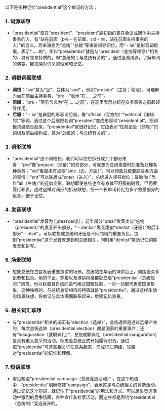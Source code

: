 以下是多种记忆“presidential”这个单词的方法：

### 1. 词源联想
 - “presidential”源自“president”，“president”最初指的是在会议或团体中主持事务的人，有“站在前面（pre - 在前面，sid - 坐，站在前面主持事务的人）”的含义。后来演变为“总统”“总裁”等重要领导职位。而“ - ial”是形容词后缀，表示“……的”。所以“presidential”就是与“president（总统等领导）”相关的、具有领导特质的，即“总统的；与总统有关的” 。通过追溯词源，了解单词的演变，能加深对词义的理解和记忆。

### 2. 词根词缀联想
 - **词根**：“sid”意为“坐”，变体为“sed” 。例如“preside”（主持；管理），可理解为坐在前面主持事务，“pre - ”表示“在……之前”。
 - **前缀**：“pre - ”常见含义为“在……之前”，在这里表示总统在众多事务之前起领导作用。
 - **后缀**：“ - ial”是典型的形容词后缀，像“official（官方的）”“editorial（编辑的）”等词，通过这个后缀把名词“president”变成形容词“presidential”。把词根词缀结合起来，“presidential”就很好记忆，它由表示“在前面坐（领导）”的词根及前后缀构成，意为“总统的；与总统有关的” 。

### 3. 词形联想
 - “presidential”这个词较长，我们可以把它拆分成几个部分来看：“pre”像“prepare（准备）”的前部分，可联想为总统需要时刻准备处理各种事务；“sid”看起来有点像“side（边，方面）”，可以想象总统要顾及各方面的事情；“ent”可以联想成“enter（进入）”，总统进入领导岗位；最后“ial”当作“ail（生病）”的近似变形，联想即使总统也会有身体不舒服的时候，但仍要履行职责。通过这样对词形的拆分联想，把一个长单词转化为多个熟悉部分的组合，便于记忆。

### 4. 发音联想
 - “presidential”发音为 [ˌprezɪˈdenʃl] ，前半部分“prezi”发音类似“总统（president）”的发音开头部分，“ - dential”发音类似“dentist（牙医）”的后半部分“ - ntial” 。可以联想成总统和牙医是不同领域的重要角色，提到“presidential”这个发音就想到和总统相关，同时用“dentist”辅助记住词尾发音和拼写。 

### 5. 场景联想
 - 想象总统在白宫发表重要演讲的场景。总统站在华丽的演讲台上，周围是众多记者和民众。他的举止、穿着以及演讲风格都彰显着“presidential（总统般的）”风范。他以权威且自信的语气阐述国家政策，一举一动都代表着国家形象，这种独特的、与总统身份相符的特质就是“presidential”。通过这样生动的场景联想，将单词与具体画面联系起来，增强记忆效果。 

### 6. 相关词汇联想
 - 与“presidential”相关的词汇有“election（选举）”，总统通常是通过选举产生的，每次总统选举（presidential election）都是国家的重要事件；还有“inauguration（就职典礼）”，总统就职典礼（presidential inauguration）是具有重大意义的活动，标志着总统正式开始履行职责。通过把“presidential”与这些相关词汇联系起来，形成词汇网络，加深对“presidential”的记忆和理解。 

### 7. 短语联想
 - 常见短语“presidential campaign（总统竞选活动）” ，在这个短语中，“presidential”明确修饰“campaign”，表示这是与总统相关的竞选活动。通过记忆这个短语，就记住了“presidential”的用法和含义。可以想象竞选活动中激烈的竞争场面，各种宣传和拉票活动，而这些都是围绕“presidential（总统的）”竞选展开的。 